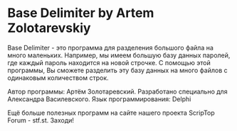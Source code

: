 # Base Delimiter by Artem Zolotarevskiy

Base Delimiter - это программа для разделения большого файла на много маленьких. Например, мы имеем большую базу данных паролей, где каждый пароль находится на новой строчке. С помощью этой программы, Вы сможете разделить эту базу данных на много файлов с одинаковым количеством строк. 

Автор программы: Артём Золотаревский. Разработано специально для Александра Василевского. Язык программирования: Delphi

Ещё больше полезных программ на сайте нашего проекта ScripTop Forum - stf.st. Заходи!
